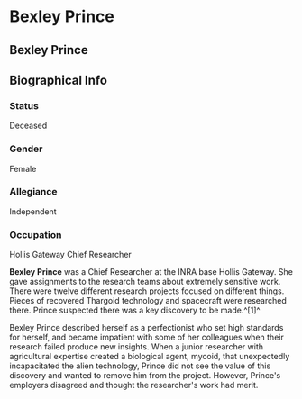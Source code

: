 # Bexley Prince
## Bexley Prince

		

## Biographical Info

### Status

Deceased

### Gender

Female

### Allegiance

Independent

### Occupation

Hollis Gateway Chief Researcher

**Bexley Prince** was a Chief Researcher at the INRA base Hollis Gateway. She gave assignments to the research teams about extremely sensitive work. There were twelve different research projects focused on different things. Pieces of recovered Thargoid technology and spacecraft were researched there. Prince suspected there was a key discovery to be made.^[1]^

Bexley Prince described herself as a perfectionist who set high standards for herself, and became impatient with some of her colleagues when their research failed produce new insights. When a junior researcher with agricultural expertise created a biological agent, mycoid, that unexpectedly incapacitated the alien technology, Prince did not see the value of this discovery and wanted to remove him from the project. However, Prince's employers disagreed and thought the researcher's work had merit.